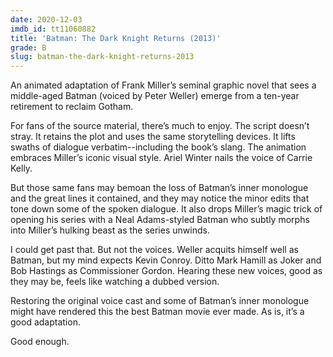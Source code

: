 ```yaml
---
date: 2020-12-03
imdb_id: tt11060882
title: 'Batman: The Dark Knight Returns (2013)'
grade: B
slug: batman-the-dark-knight-returns-2013
---
```


An animated adaptation of Frank Miller’s seminal graphic novel that sees a middle-aged Batman (voiced by Peter Weller) emerge from a ten-year retirement to reclaim Gotham.

<!-- end -->

For fans of the source material, there’s much to enjoy. The script doesn’t stray. It retains the plot and uses the same storytelling devices. It lifts swaths of dialogue verbatim--including the book’s slang. The animation embraces Miller’s iconic visual style. Ariel Winter nails the voice of Carrie Kelly.

But those same fans may bemoan the loss of Batman’s inner monologue and the great lines it contained, and they may notice the minor edits that tone down some of the spoken dialogue. It also drops Miller’s magic trick of opening his series with a Neal Adams-styled Batman who subtly morphs into Miller’s hulking beast as the series unwinds.

I could get past that. But not the voices. Weller acquits himself well as Batman, but my mind expects Kevin Conroy. Ditto Mark Hamill as Joker and Bob Hastings as Commissioner Gordon. Hearing these new voices, good as they may be, feels like watching a dubbed version.

Restoring the original voice cast and some of Batman’s inner monologue might have rendered this the best Batman movie ever made. As is, it’s a good adaptation.

Good enough.